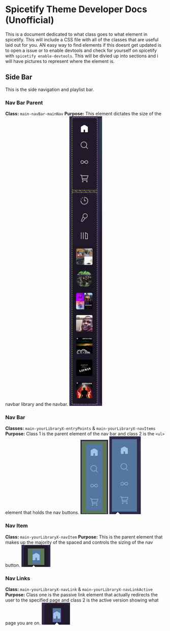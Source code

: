 # Spicetify Theme Developer Docs (Unofficial)

This is a document dedicated to what class goes to what element in spicetify. This will include a CSS file with all of the classes that are useful laid out for you. AN easy way to find elements if this doesnt get updated is to open a issue or to enable devtools and check for yourself on spicetify with `spicetify enable-devtools`. This will be divied up into sections and i will have pictures to represent where the element is.
</br>

## Side Bar

This is the side navigation and playlist bar.

### Nav Bar Parent

**Class:** `main-navBar-mainNav`
**Purpose:** This element dictates the size of the navbar library and the navbar.
![alt text](/Screenshots/sidebar.png)

### Nav Bar

**Classes:** `main-yourLibraryX-entryPoints` & `main-yourLibraryX-navItems`
**Purpose:** Class 1 is the parent element of the nav bar and class 2 is the `<ul>` element that holds the nav buttons.
![Class 1](/Screenshots/navitems.png)
![Class 2](/Screenshots/navbar.png)

### Nav Item

**Class:** `main-yourLibraryX-navItem`
**Purpose:** This is the parent element that makes up the majority of the spaced and controls the sizing of the nav button.
![alt text](/Screenshots/navitem.png)

### Nav Links

**Class:** `main-yourLibraryX-navLink` & `main-yourLibraryX-navLinkActive`
**Purpose:** Class one is the passive link element that actually redirects the user to the specified page and class 2 is the active version showing what page you are on.
![alt text](/Screenshots/navbutton.png)
